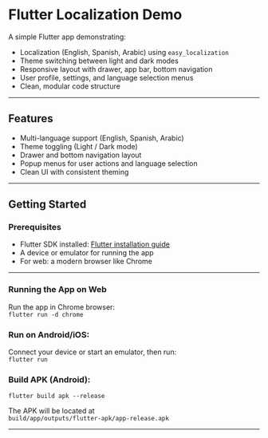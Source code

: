 # Flutter Localization Demo

A simple Flutter app demonstrating:

- Localization (English, Spanish, Arabic) using `easy_localization`
- Theme switching between light and dark modes
- Responsive layout with drawer, app bar, bottom navigation
- User profile, settings, and language selection menus
- Clean, modular code structure

---

## Features

- Multi-language support (English, Spanish, Arabic)
- Theme toggling (Light / Dark mode)
- Drawer and bottom navigation layout
- Popup menus for user actions and language selection
- Clean UI with consistent theming

---

## Getting Started

### Prerequisites

- Flutter SDK installed: [Flutter installation guide](https://flutter.dev/docs/get-started/install)
- A device or emulator for running the app
- For web: a modern browser like Chrome

---

### Running the App on Web
Run the app in Chrome browser:  
```flutter run -d chrome```

### Run on Android/iOS:
Connect your device or start an emulator, then run:  
```flutter run```

### Build APK (Android):  
```flutter build apk --release```

The APK will be located at  
```build/app/outputs/flutter-apk/app-release.apk```

---

